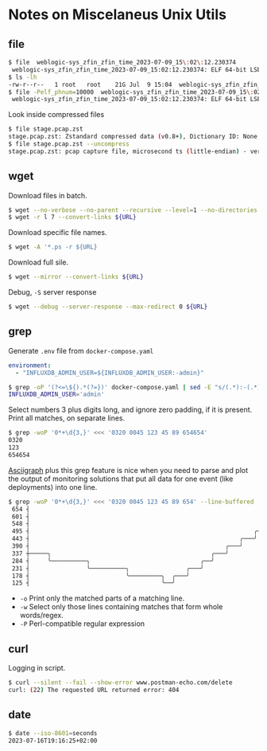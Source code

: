 # Notes on Miscelaneus Unix Utils

## file
```sh
$ file  weblogic-sys_zfin_zfin_time_2023-07-09_15\:02\:12.230374 
 weblogic-sys_zfin_zfin_time_2023-07-09_15:02:12.230374: ELF 64-bit LSB core file, x86-64, version 1 (SYSV), too many program headers (4210)
$ ls -lh
-rw-r--r--   1 root   root    21G Jul  9 15:04  weblogic-sys_zfin_zfin_time_2023-07-09_15:02:12.230374
$ file -Pelf_phnum=10000  weblogic-sys_zfin_zfin_time_2023-07-09_15\:02\:12.230374
 weblogic-sys_zfin_zfin_time_2023-07-09_15:02:12.230374: ELF 64-bit LSB core file, x86-64, version 1 (SYSV), SVR4-style, from '/usr/lib/firefox/irefox'
```
Look inside compressed files
```sh
$ file stage.pcap.zst 
stage.pcap.zst: Zstandard compressed data (v0.8+), Dictionary ID: None
$ file stage.pcap.zst --uncompress
stage.pcap.zst: pcap capture file, microsecond ts (little-endian) - version 2.4 (Ethernet, capture length 262144) (Zstandard compressed data (v0.8+), Dictionary ID: None)
```
## wget
Download files in batch.
```sh
$ wget --no-verbose --no-parent --recursive --level=1 --no-directories --no-clobber --continue ${URL}
$ wget -r l 7 --convert-links ${URL}
```
Download specific file names.
```sh
$ wget -A '*.ps -r ${URL}
```
Download full sile.
```sh
$ wget --mirror --convert-links ${URL}
```
Debug, `-S` server response
```sh
$ wget --debug --server-response --max-redirect 0 ${URL}
```
## grep
Generate `.env` file from `docker-compose.yaml`
```yaml
environment:
  - "INFLUXDB_ADMIN_USER=${INFLUXDB_ADMIN_USER:-admin}"
```
```sh
$ grep -oP '(?<=\${).*(?=})' docker-compose.yaml | sed -E "s/(.*):-(.*)/\1\='\2'/"
INFLUXDB_ADMIN_USER='admin'
```
Select numbers 3 plus digits long, and ignore zero padding, if it is present. Print all matches, on separate lines.
```sh
$ grep -woP '0*+\d{3,}' <<< '0320 0045 123 45 89 654654' 
0320
123
654654
```
[Asciigraph](https://github.com/guptarohit/asciigraph) plus this grep feature is nice when you need to parse and plot the output of monitoring solutions that put all data for one event (like deployments) into one line.
```sh
$ grep -woP '0*+\d{3,}' <<< '0320 0045 123 45 89 654' --line-buffered  | asciigraph  -h 10 -w 80 
 654 ┤                                                                           ╭───
 601 ┤                                                                       ╭───╯
 548 ┤                                                                   ╭───╯
 495 ┤                                                               ╭───╯
 443 ┤                                                           ╭───╯
 390 ┤                                                       ╭───╯
 337 ┼─────╮                                             ╭───╯
 284 ┤     ╰──────────╮                               ╭──╯
 231 ┤                ╰──────────╮                ╭───╯
 178 ┤                           ╰─────────╮  ╭───╯
 125 ┤                                     ╰──╯
```
* `-o` Print only the matched parts of a matching line.
* `-w` Select only those lines containing matches that form whole words/regex.
* `-P` Perl-compatible regular expression

## curl 
Logging in script.
```sh
$ curl --silent --fail --show-error www.postman-echo.com/delete
curl: (22) The requested URL returned error: 404
```

## date
```sh
$ date --iso-8601=seconds
2023-07-16T19:16:25+02:00
```